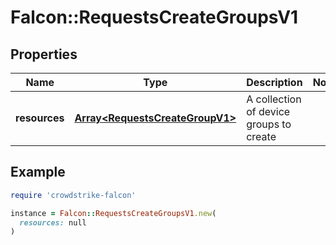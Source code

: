 # Falcon::RequestsCreateGroupsV1

## Properties

| Name | Type | Description | Notes |
| ---- | ---- | ----------- | ----- |
| **resources** | [**Array&lt;RequestsCreateGroupV1&gt;**](RequestsCreateGroupV1.md) | A collection of device groups to create |  |

## Example

```ruby
require 'crowdstrike-falcon'

instance = Falcon::RequestsCreateGroupsV1.new(
  resources: null
)
```


